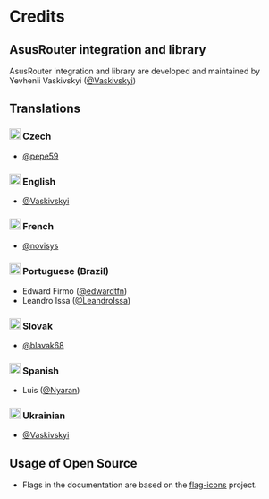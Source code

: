# Credits

## AsusRouter integration and library

AsusRouter integration and library are developed and maintained by Yevhenii Vaskivskyi ([@Vaskivskyi](https://github.com/Vaskivskyi))

## Translations

### <img src="https://asusrouter.vaskivskyi.com/flags/cz.svg" height="20"> Czech
- [@pepe59](https://github.com/pepe59)
### <img src="https://asusrouter.vaskivskyi.com/flags/gb.svg" height="20"> English
- [@Vaskivskyi](https://github.com/Vaskivskyi)
### <img src="https://asusrouter.vaskivskyi.com/flags/fr.svg" height="20"> French
- [@novisys](https://github.com/novisys)
### <img src="https://asusrouter.vaskivskyi.com/flags/br.svg" height="20"> Portuguese (Brazil)
- Edward Firmo ([@edwardtfn](https://github.com/edwardtfn))
- Leandro Issa ([@LeandroIssa](https://github.com/LeandroIssa))
### <img src="https://asusrouter.vaskivskyi.com/flags/sk.svg" height="20"> Slovak
- [@blavak68](https://github.com/blavak68)
### <img src="https://asusrouter.vaskivskyi.com/flags/es.svg" height="20"> Spanish
- Luis ([@Nyaran](https://github.com/Nyaran))
### <img src="https://asusrouter.vaskivskyi.com/flags/ua.svg" height="20"> Ukrainian
- [@Vaskivskyi](https://github.com/Vaskivskyi)

## Usage of Open Source

- Flags in the documentation are based on the [flag-icons](https://github.com/lipis/flag-icons) project.
